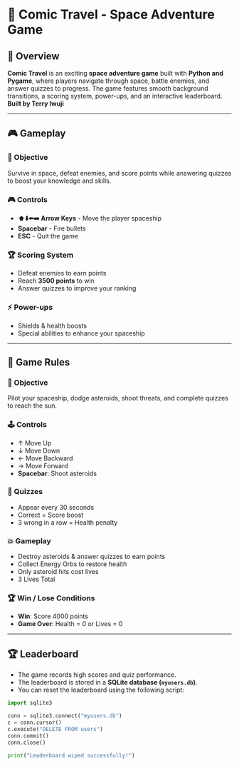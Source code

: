 # 🚀 Comic Travel - Space Adventure Game  

## 📝 Overview  
**Comic Travel** is an exciting **space adventure game** built with **Python and Pygame**, where players navigate through space, battle enemies, and answer quizzes to progress. The game features smooth background transitions, a scoring system, power-ups, and an interactive leaderboard.  
**Built by Terry Iwuji**

---

## 🎮 Gameplay  

### 🎯 Objective  
Survive in space, defeat enemies, and score points while answering quizzes to boost your knowledge and skills. 

### 🎮 Controls  
- **⬆️⬇️⬅️➡️ Arrow Keys** - Move the player spaceship  
- **Spacebar** - Fire bullets  
- **ESC** - Quit the game  

### 🏆 Scoring System  
- Defeat enemies to earn points  
- Reach **3500 points** to win  
- Answer quizzes to improve your ranking  

### ⚡ Power-ups  
- Shields & health boosts  
- Special abilities to enhance your spaceship  

---

## 📜 Game Rules

### 🎯 Objective  
Pilot your spaceship, dodge asteroids, shoot threats, and complete quizzes to reach the sun.  

### 🕹 Controls  
- ↑ Move Up  
- ↓ Move Down  
- ← Move Backward  
- → Move Forward  
- **Spacebar**: Shoot asteroids  

### 🧠 Quizzes  
- Appear every 30 seconds  
- Correct = Score boost  
- 3 wrong in a row = Health penalty  

### 💥 Gameplay  
- Destroy asteroids & answer quizzes to earn points  
- Collect Energy Orbs to restore health  
- Only asteroid hits cost lives  
- 3 Lives Total  

### 🏆 Win / Lose Conditions  
- **Win**: Score 4000 points  
- **Game Over**: Health = 0 or Lives = 0  

---

## 🏆 Leaderboard  
- The game records high scores and quiz performance.  
- The leaderboard is stored in a **SQLite database (`myusers.db`)**.  
- You can reset the leaderboard using the following script:  

```python
import sqlite3

conn = sqlite3.connect("myusers.db")  
c = conn.cursor()
c.execute("DELETE FROM users")  
conn.commit()
conn.close()

print("Leaderboard wiped successfully!")

